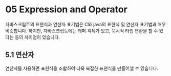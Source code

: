 # 05 Expression and Operator

자바스크립트의 표현식과 연산자 표기법은 C와 java의 표현식 및 연산자 표기법과 매우 비슷합니다. 하지만, 자바스크립트에는 래퍼 객체가 있고, 묵시적 타입 변환을 할 수 있다는 등의 차이점이 있습니다. 

## 5.1 연산자

연산자를 사용하면 표현식을 조합하여 더욱 복잡한 표현식을 만들어낼 수 있습니다. 